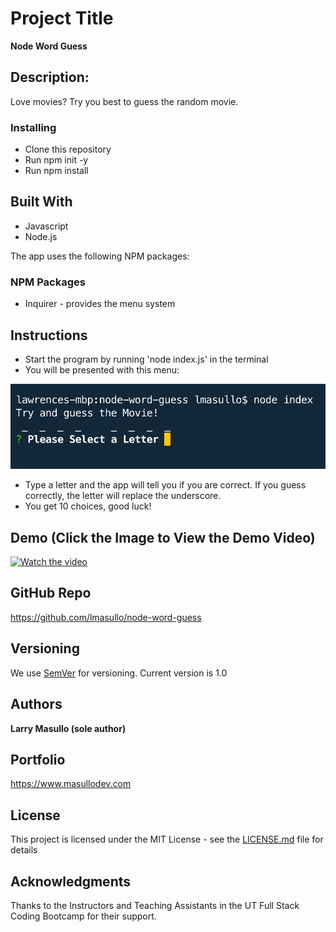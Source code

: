 # Project Title

**Node Word Guess**

## Description:

Love movies? Try you best to guess the random movie.

### Installing

* Clone this repository
* Run npm init -y
* Run npm install

## Built With

* Javascript
* Node.js

The app uses the following NPM packages: 

### NPM Packages

* Inquirer - provides the menu system

## Instructions

* Start the program by running 'node index.js' in the terminal
* You will be presented with this menu:

![alt text](images/main.png "Main Menu")

* Type a letter and the app will tell you if you are correct. If you guess correctly, the letter will replace the underscore.
* You get 10 choices, good luck!

## Demo (Click the Image to View the Demo Video)

[![Watch the video](images/instruct1.png)](https://www.youtube.com/embed/-isHopAYq7w "Main Menu")

## GitHub Repo
https://github.com/lmasullo/node-word-guess

## Versioning

We use [SemVer](http://semver.org/) for versioning. 
Current version is 1.0

## Authors

**Larry Masullo (sole author)**

## Portfolio
https://www.masullodev.com

## License

This project is licensed under the MIT License - see the [LICENSE.md](LICENSE.md) file for details

## Acknowledgments

Thanks to the Instructors and Teaching Assistants in the UT Full Stack Coding Bootcamp for their support. 
